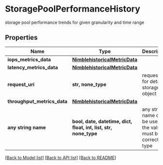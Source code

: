 # StoragePoolPerformanceHistory

storage pool performance trends for given granularity and time range

## Properties
Name | Type | Description | Notes
------------ | ------------- | ------------- | -------------
**iops_metrics_data** | [**NimblehistoricalMetricData**](NimblehistoricalMetricData.md) |  | [optional] 
**latency_metrics_data** | [**NimblehistoricalMetricData**](NimblehistoricalMetricData.md) |  | [optional] 
**request_uri** | **str, none_type** | requestUri for detailed storage object | [optional] 
**throughput_metrics_data** | [**NimblehistoricalMetricData**](NimblehistoricalMetricData.md) |  | [optional] 
**any string name** | **bool, date, datetime, dict, float, int, list, str, none_type** | any string name can be used but the value must be the correct type | [optional]

[[Back to Model list]](../README.md#documentation-for-models) [[Back to API list]](../README.md#documentation-for-api-endpoints) [[Back to README]](../README.md)


